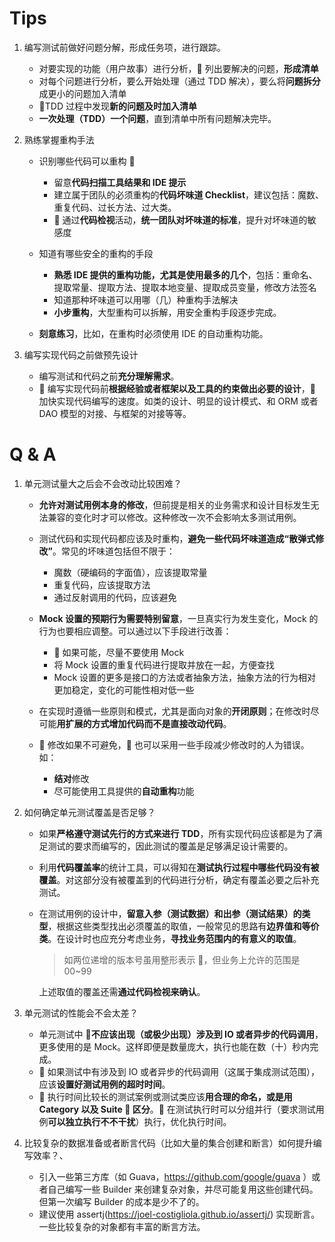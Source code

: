 # Tips

1. 编写测试前做好问题分解，形成任务项，进行跟踪。

   - 对要实现的功能（用户故事）进行分析， 列出要解决的问题，**形成清单**
   - 对每个问题进行分析，要么开始处理（通过 TDD 解决），要么将**问题拆分**成更小的问题加入清单
   - TDD 过程中发现**新的问题及时加入清单**
   - **一次处理（TDD）一个问题**，直到清单中所有问题解决完毕。

2. 熟练掌握重构手法

   - 识别哪些代码可以重构 

     - 留意**代码扫描工具结果和 IDE 提示**
     - 建立属于团队的必须重构的**代码坏味道 Checklist**，建议包括：魔数、重复代码、过长方法、过大类。
     -  通过**代码检视**活动，**统一团队对坏味道的标准**，提升对坏味道的敏感度

   - 知道有哪些安全的重构的手段

     - **熟悉 IDE 提供的重构功能，尤其是使用最多的几个**，包括：重命名、提取常量、提取方法、提取本地变量、提取成员变量，修改方法签名
     - 知道那种坏味道可以用哪（几）种重构手法解决
     - **小步重构**，大型重构可以拆解，用安全重构手段逐步完成。

   - **刻意练习**，比如，在重构时必须使用 IDE 的自动重构功能。

3. 编写实现代码之前做预先设计

   - 编写测试和代码之前**充分理解需求**。
   -  编写实现代码前**根据经验或者框架以及工具的约束做出必要的设计**， 加快实现代码编写的速度。如类的设计、明显的设计模式、和 ORM 或者 DAO 模型的对接、与框架的对接等等。

# Q & A

1. 单元测试量大之后会不会改动比较困难？

   - **允许对测试用例本身的修改**，但前提是相关的业务需求和设计目标发生无法兼容的变化时才可以修改。这种修改一次不会影响太多测试用例。

   - 测试代码和实现代码都应该及时重构，**避免一些代码坏味道造成“散弹式修改”**。常见的坏味道包括但不限于：

     - 魔数（硬编码的字面值），应该提取常量
     - 重复代码，应该提取方法
     - 通过反射调用的代码，应该避免

   - **Mock 设置的预期行为需要特别留意**，一旦真实行为发生变化，Mock 的行为也要相应调整。可以通过以下手段进行改善：

     -  如果可能，尽量不要使用 Mock
     - 将 Mock 设置的重复代码进行提取并放在一起，方便查找
     - Mock 设置的更多是接口的方法或者抽象方法，抽象方法的行为相对更加稳定，变化的可能性相对低一些

   - 在实现时遵循一些原则和模式，尤其是面向对象的**开闭原则**；在修改时尽可能**用扩展的方式增加代码而不是直接改动代码**。

   -  修改如果不可避免， 也可以采用一些手段减少修改时的人为错误。如：
     - **结对**修改
     - 尽可能使用工具提供的**自动重构**功能

2. 如何确定单元测试覆盖是否足够？

   - 如果**严格遵守测试先行的方式来进行 TDD**，所有实现代码应该都是为了满足测试的要求而编写的，因此测试的覆盖是足够满足设计需要的。

   - 利用**代码覆盖率**的统计工具，可以得知在**测试执行过程中哪些代码没有被覆盖**。对这部分没有被覆盖到的代码进行分析，确定有覆盖必要之后补充测试。

   - 在测试用例的设计中，**留意入参（测试数据）和出参（测试结果）的类型**，根据这些类型找出必须覆盖的取值，一般常见的思路有**边界值和等价类**。在设计时也应充分考虑业务，**寻找业务范围内的有意义的取值**。

     > 如两位递增的版本号虽用整形表示 ，但业务上允许的范围是 00~99

     上述取值的覆盖还需**通过代码检视来确认**。

3. 单元测试的性能会不会太差？

   - 单元测试中 **不应该出现（或极少出现）涉及到 IO 或者异步的代码调用**，更多使用的是 Mock。这样即便是数量庞大，执行也能在数（十）秒内完成。
   -  如果测试中有涉及到 IO 或者异步的代码调用（这属于集成测试范围），应该**设置好测试用例的超时时间**。
   -  执行时间比较长的测试案例或测试类应该**用合理的命名，或是用 Category 以及 Suite  区分**。 在测试执行时可以分组并行（要求测试用例**可以独立执行不不干扰**）执行，优化执行时间。

4. 比较复杂的数据准备或者断言代码（比如大量的集合创建和断言）如何提升编写效率？、

   - 引入一些第三方库（如 Guava，https://github.com/google/guava ）或者自己编写一些 Builder 来创建复杂对象，并尽可能复用这些创建代码。但第一次编写 Builder 的成本是少不了的。
   - 建议使用 assertj(https://joel-costigliola.github.io/assertj/) 实现断言。一些比较复杂的对象都有丰富的断言方法。
